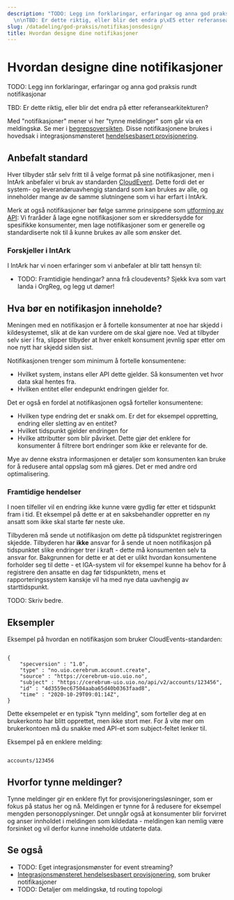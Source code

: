 ```yaml
---
description: "TODO: Legg inn forklaringar, erfaringar og anna god praksis rundt notifikasjonar\n\
  \n\nTBD: Er dette riktig, eller blir det endra p\xE5 etter referansearkitekturen?"
slug: /datadeling/god-praksis/notifikasjonsdesign/
title: Hvordan designe dine notifikasjoner
---
```


# Hvordan designe dine notifikasjoner

TODO: Legg inn forklaringar, erfaringar og anna god praksis rundt notifikasjonar


TBD: Er dette riktig, eller blir det endra på etter referansearkitekturen?

Med "notifikasjoner" mener vi her "tynne meldinger" som går via en meldingskø. Se mer i [begrepsoversikten](/docs/datadeling/begreper). Disse notifikasjonene brukes i hovedsak i integrasjonsmønsteret [hendelsesbasert provisjonering](/docs/datadeling/god-praksis/integrasjonsmonster/hendelsesbasert).


## Anbefalt standard


Hver tilbyder står selv fritt til å velge format på sine notifikasjoner, men i IntArk anbefaler vi bruk av standarden [CloudEvent](https://cloudevents.io/). Dette fordi det er system- og leverandøruavhengig standard som kan brukes av alle, og inneholder mange av de samme slutningene som vi har erfart i IntArk.


Merk at også notifikasjoner bør følge samme prinsippene som [utforming av API](/docs/datadeling/god-praksis/api-design): Vi fraråder å lage egne notifikasjoner som er skreddersydde for spesifikke konsumenter, men lage notifikasjoner som er generelle og standardiserte nok til å kunne brukes av alle som ønsker det.


### Forskjeller i IntArk


I IntArk har vi noen erfaringer som vi anbefaler at blir tatt hensyn til:


* TODO: Framtidigie hendingar? anna frå cloudevents? Sjekk kva som vart landa i OrgReg, og legg ut dømer!


## Hva bør en notifikasjon inneholde?


Meningen med en notifikasjon er å fortelle konsumenter at noe har skjedd i kildesystemet, slik at de kan vurdere om de skal gjøre noe. Ved at tilbyder selv sier i fra, slipper tilbyder at hver enkelt konsument jevnlig spør etter om noe nytt har skjedd siden sist.


Notifikasjonen trenger som minimum å fortelle konsumentene:


* Hvilket system, instans eller API dette gjelder. Så konsumenten vet hvor data skal hentes fra.
* Hvilken entitet eller endepunkt endringen gjelder for.


Det er også en fordel at notifikasjonen også forteller konsumentene:


* Hvilken type endring det er snakk om. Er det for eksempel oppretting, endring eller sletting av en entitet?
* Hvilket tidspunkt gjelder endringen for
* Hvilke attributter som blir påvirket. Dette gjør det enklere for konsumenter å filtrere bort endringer som ikke er relevante for de.


Mye av denne ekstra informasjonen er detaljer som konsumenten kan bruke for å redusere antal oppslag som må gjøres. Det er med andre ord optimalisering.


### Framtidige hendelser


I noen tilfeller vil en endring ikke kunne være gydlig før etter et tidspunkt fram i tid. Et eksempel på dette er at en saksbehandler oppretter en ny ansatt som ikke skal starte før neste uke.


Tilbyderen må sende ut notifikasjon om dette på tidspunktet registreringen skjedde. Tilbyderen har **ikke** ansvar for å sende ut noen notifikasjon på tidspunktet slike endringer trer i kraft - dette må konsumenten selv ta ansvar for. Bakgrunnen for dette er at det er ulikt hvordan konsumentene forholder seg til dette - et IGA-system vil for eksempel kunne ha behov for å registrere den ansatte en dag før tidspunktetn, mens et rapporteringssystem kanskje vil ha med nye data uavhengig av starttidspunkt.


TODO: Skriv bedre.


## Eksempler


Eksempel på hvordan en notifikasjon som bruker CloudEvents-standarden:



```

{
    "specversion" : "1.0",
    "type" : "no.uio.cerebrum.account.create",
    "source" : "https://cerebrum-uio.uio.no",
    "subject" : "https://cerebrum-uio.uio.no/api/v2/accounts/123456",
    "id" : "4d3559ec67504aaba65d40b0363faad8",
    "time" : "2020-10-29T09:01:14Z",
}
```

Dette eksempelet er en typisk "tynn melding", som forteller deg at en brukerkonto har blitt opprettet, men ikke stort mer. For å vite mer om brukerkontoen må du snakke med API-et som subject-feltet lenker til.


Eksempel på en enklere melding:



```

accounts/123456
```

## Hvorfor tynne meldinger?


Tynne meldinger gir en enklere flyt for provisjoneringsløsninger, som er fokus på status her og nå. Meldingen er tynne for å redusere for eksempel mengden personopplysninger. Det unngår også at konsumenter blir forvirret og anser innholdet i meldingen som kildedata - meldingen kan nemlig være forsinket og vil derfor kunne inneholde utdaterte data.


## Se også


* TODO: Eget integrasjonsmønster for event streaming?
* [Integrasjonsmønsteret hendelsesbasert provisjonering](/docs/datadeling/god-praksis/integrasjonsmonster/hendelsesbasert), som bruker notifikasjoner
* TODO: Detaljer om meldingskø, td routing topologi